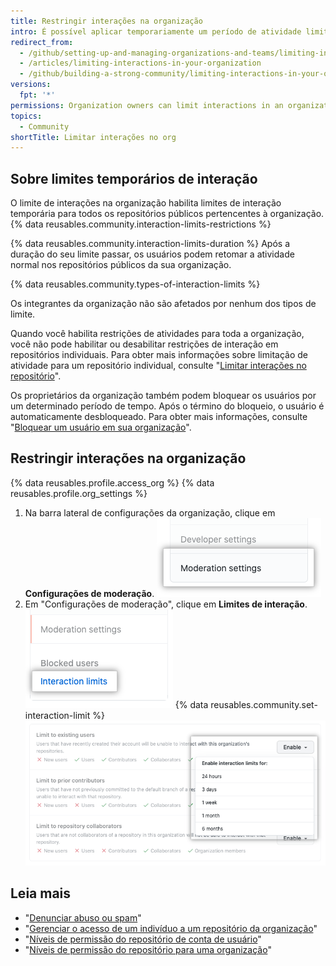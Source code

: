 ```yaml
---
title: Restringir interações na organização
intro: É possível aplicar temporariamente um período de atividade limitada para determinados usuários em todos os repositórios públicos pertencentes à sua organização.
redirect_from:
  - /github/setting-up-and-managing-organizations-and-teams/limiting-interactions-in-your-organization
  - /articles/limiting-interactions-in-your-organization
  - /github/building-a-strong-community/limiting-interactions-in-your-organization
versions:
  fpt: '*'
permissions: Organization owners can limit interactions in an organization.
topics:
  - Community
shortTitle: Limitar interações no org
---
```


## Sobre limites temporários de interação

O limite de interações na organização habilita limites de interação temporária para todos os repositórios públicos pertencentes à organização. {% data reusables.community.interaction-limits-restrictions %}

{% data reusables.community.interaction-limits-duration %} Após a duração do seu limite passar, os usuários podem retomar a atividade normal nos repositórios públicos da sua organização.

{% data reusables.community.types-of-interaction-limits %}

Os integrantes da organização não são afetados por nenhum dos tipos de limite.

Quando você habilita restrições de atividades para toda a organização, você não pode habilitar ou desabilitar restrições de interação em repositórios individuais. Para obter mais informações sobre limitação de atividade para um repositório individual, consulte "[Limitar interações no repositório](/communities/moderating-comments-and-conversations/limiting-interactions-in-your-repository)".

Os proprietários da organização também podem bloquear os usuários por um determinado período de tempo. Após o término do bloqueio, o usuário é automaticamente desbloqueado. Para obter mais informações, consulte "[Bloquear um usuário em sua organização](/communities/maintaining-your-safety-on-github/blocking-a-user-from-your-organization)".

## Restringir interações na organização


{% data reusables.profile.access_org %}
{% data reusables.profile.org_settings %}
1. Na barra lateral de configurações da organização, clique em **Configurações de moderação**. !["Configurações de moderação" na barra lateral das configurações da organização](/assets/images/help/organizations/org-settings-moderation-settings.png)
1. Em "Configurações de moderação", clique em **Limites de interação**. !["Limites de interação" na barra lateral de configurações da organização](/assets/images/help/organizations/org-settings-interaction-limits.png)
{% data reusables.community.set-interaction-limit %}
  ![Opções Temporary interaction limit (Restrições de interação temporárias)](/assets/images/help/organizations/organization-temporary-interaction-limits-options.png)

## Leia mais
- "[Denunciar abuso ou spam](/communities/maintaining-your-safety-on-github/reporting-abuse-or-spam)"
- "[Gerenciar o acesso de um indivíduo a um repositório da organização](/articles/managing-an-individual-s-access-to-an-organization-repository)"
- "[Níveis de permissão do repositório de conta de usuário](/articles/permission-levels-for-a-user-account-repository)"
- "[Níveis de permissão do repositório para uma organização](/articles/repository-permission-levels-for-an-organization)"
